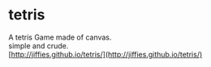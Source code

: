 tetris
======
A tetris Game made of canvas.  
simple and crude.  
[http://jiffies.github.io/tetris/](http://jiffies.github.io/tetris/)
